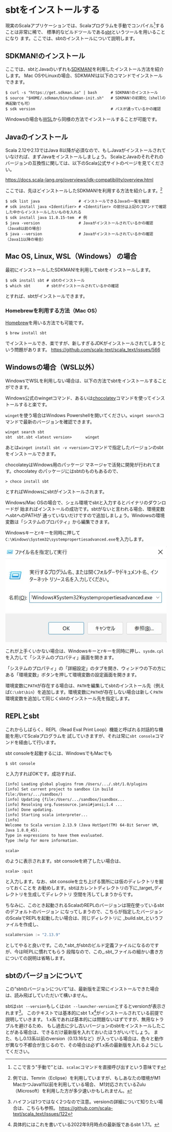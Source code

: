 # sbtをインストールする

現実のScalaアプリケーションでは、Scalaプログラムを手動でコンパイル[^scalac]することは非常に稀で、
標準的なビルドツールである[sbt](https://www.scala-sbt.org)というツールを用いることになり
ます。ここでは、sbtのインストールについて説明します。

## SDKMAN!のインストール

ここでは、sbtとJavaのいずれも[SDKMAN!](https://sdkman.io/)を利用したインストール方法を紹介します。
Mac OSやLinuxの場合、SDKMAN!は以下のコマンドでインストールできます。

```shell
$ curl -s "https://get.sdkman.io" | bash      # SDKMAN!のインストール
$ source "$HOME/.sdkman/bin/sdkman-init.sh"   # SDKMAN!の初期化（shellの再起動でも可）
$ sdk version                                 # パスが通っているかの確認
```

Windowsの場合も[WSL](https://docs.microsoft.com/en-us/windows/wsl/install)から同様の方法でインストールすることが可能です。

## Javaのインストール

Scala 2.12や2.13ではJava 8以降が必須なので、もしJavaがインストールされていなければ、まずJavaをインストールしましょう。
ScalaとJavaのそれぞれのバージョンの互換性に関しては、以下のScala公式サイトのページを見てください。

https://docs.scala-lang.org/overviews/jdk-compatibility/overview.html

ここでは、先ほどインストールしたSDKMAN!を利用する方法を紹介します。[^m1mac-jdk]

```shell
$ sdk list java                 # インストールできるJavaの一覧を確認
# sdk install java <Identifier> # <Identifier> の部分は上記のコマンドで確認した中からインストールしたいものを入れる
$ sdk install java 11.0.15-tem  # 例
$ java -version                 # Javaがインストールされているかの確認（Java8以前の場合）
$ java --version                # Javaがインストールされているかの確認（Java11以降の場合）
```

## Mac OS, Linux, WSL（Windows） の場合

最初にインストールしたSDKMAN!を利用してsbtをインストールします。

```shell
$ sdk install sbt # sbtのインストール
$ which sbt       # sbtがインストールされているかの確認
```

とすれば、sbtがインストールできます。

### Homebrewを利用する方法（Mac OS）

[Homebrew](https://brew.sh/index_ja.html)を用いる方法でも可能です。

```shell
$ brew install sbt
```

でインストールでき、楽ですが、新しすぎるJDKがインストールされてしまうという問題があります。 https://github.com/scala-text/scala_text/issues/566

## Windowsの場合（WSL以外）

WindowsでWSLを利用しない場合は、以下の方法でsbtをインストールすることができます。

Windows公式のwingetコマンド、あるいは[chocolatey](https://chocolatey.org/)コマンドを使ってインストールすると楽です。

`winget`を使う場合はWindows Powershellを開いてください。`winget search`コマンドで最新のバージョンを確認できます。 

```
winget search sbt
sbt  sbt.sbt <latest version>      winget
```

あとは`winget install sbt -v <version>`コマンドで指定したバージョンのsbtをインストールできます。

chocolateyはWindows用のパッケージ マネージャで活発に開発が行われてます。chocolatey
のパッケージにはsbtのものもあるので、

```
> choco install sbt
```

とすればWindowsにsbtがインストールされます。

Windows/Mac OSの場合で、シェル環境でsbtと入力するとバイナリのダウンロードが
始まればインストールの成功です。sbtがないと言われる場合、環境変数へsbtへのPATHが
通っていないだけですので追加しましょう。Windowsの環境変数は「システムのプロパティ」から編集できます。

Windowsキーとrキーを同時に押して`C:\Windows\System32\systempropertiesadvanced.exe`を入力します。

![環境変数の設定ショートカット](img/sysprops.jpg)


これが上手くいかない場合は、Windowsキーとrキーを同時に押し、`sysdm.cpl`を入力して「システムのプロパティ」画面を開きます。

「システムのプロパティ」の「詳細設定」のタブを開き、ウィンドウの下の方にある「環境変数」ボタンを押して環境変数の設定画面を開きます。

環境変数に`PATH`が存在する場合は、`PATH`を編集してsbtのインストール先（例えば`C:\sbt\bin`）を追加します。環境変数に`PATH`が存在しない場合は新しく`PATH`環境変数を追加して同じくsbtのインストール先を指定します。

## REPLとsbt

これからしばらく、REPL（Read Eval Print Loop）機能と呼ばれる対話的な機能を用いてScalaプログラムを
試していきますが、それは常に`sbt console`コマンドを経由して行います。

sbt consoleを起動するには、WindowsでもMacでも

```
$ sbt console
```

と入力すればOKです。成功すれば、

```
[info] Loading global plugins from /Users/.../.sbt/1.0/plugins
[info] Set current project to sandbox (in build file:/Users/.../sandbox/)
[info] Updating {file:/Users/.../sandbox/}sandbox...
[info] Resolving org.fusesource.jansi#jansi;1.4 ...
[info] Done updating.
[info] Starting scala interpreter...
[info] 
Welcome to Scala version 2.13.9 (Java HotSpot(TM) 64-Bit Server VM, Java 1.8.0_45).
Type in expressions to have them evaluated.
Type :help for more information.

scala> 

```

のように表示されます。sbt consoleを終了したい場合は、

```
scala> :quit
```

と入力します。なお、sbt consoleを立ち上げる箇所には仮のディレクトリを掘っておくことを
お勧めします。sbtはカレントディレクトリの下に_target_ディレクトリを生成してディレクトリ
空間を汚してしまうからです。

ちなみに、このとき起動されるScalaのREPLのバージョンは現在使っているsbtのデフォルトのバージョン
になってしまうので、こちらが指定したバージョンのScalaでREPLを起動したい場合は、同じディレクトリに
_build.sbt_というファイルを作成し、

```scala
scalaVersion := "2.13.9"
```

としてやると良いです。この_*.sbt_がsbtのビルド定義ファイルになるのですが、今はREPLに慣れてもらう
段階なので、この_.sbt_ファイルの細かい書き方についての説明は省略します。


## sbtのバージョンについて

この“sbtのバージョンについて”は、最新版を正常にインストールできた場合は、読み飛ばしていただいて構いません。

sbtは`sbt --version`もしくは`sbt --launcher-version`とするとversionが表示されます[^hyphen]。
このテキストでは基本的にsbt 1.x[^latest]がインストールされている前提で説明していきます。
1.x系であれば基本的には問題ないはずですが、無用なトラブルを避けるため、
もし過去に少し古いバージョンのsbtをインストールしたことがある場合は、できるだけ最新版を入れておいたほうがいいでしょう。
また、もし0.13系以前のversion（0.13.16など）が入っている場合は、色々と動作が異なり不都合が生じるので、その場合は必ず1.x系の最新版を入れるようにしてください。


[^scalac]: ここで言う"手動で"とは、`scalac`コマンドを直接呼び出すという意味です

[^m1mac-jdk]: 例では、Temrin（Eclipse）を利用していますが、もしあなたの環境がM1 MacかつJava11以前を利用している場合、 M1対応されているZulu（Microsoft）を利用した方が多少速いかもしれません。

[^hyphen]: ハイフンは1つではなく2つなので注意。versionの詳細について知りたい場合は、こちらも参照。 https://github.com/scala-text/scala_text/issues/122

[^latest]: 具体的にはこれを書いている2022年9月時点の最新版であるsbt 1.7.1。
